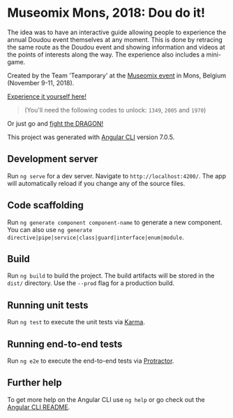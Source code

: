 # Museomix Mons, 2018: Dou do it!

The idea was to have an interactive guide allowing people to experience the annual Doudou event themselves at any moment. This is done by retracing the same route as the Doudou event and showing information and videos at the points of interests along the way. The experience also includes a mini-game.

Created by the Team 'Teamporary' at the [Museomix event](http://museomix.be/) in Mons, Belgium (November 9-11, 2018).

[Experience it yourself here!](https://museomix.github.io/2018_Mons_doudoit/start)

> (You'll need the following codes to unlock: `1349`, `2005` and `1970`)

Or just go and [fight the DRAGON!](https://museomix.github.io/2018_Mons_doudoit/challenge/2)

This project was generated with [Angular CLI](https://github.com/angular/angular-cli) version 7.0.5.

## Development server

Run `ng serve` for a dev server. Navigate to `http://localhost:4200/`. The app will automatically reload if you change any of the source files.

## Code scaffolding

Run `ng generate component component-name` to generate a new component. You can also use `ng generate directive|pipe|service|class|guard|interface|enum|module`.

## Build

Run `ng build` to build the project. The build artifacts will be stored in the `dist/` directory. Use the `--prod` flag for a production build.

## Running unit tests

Run `ng test` to execute the unit tests via [Karma](https://karma-runner.github.io).

## Running end-to-end tests

Run `ng e2e` to execute the end-to-end tests via [Protractor](http://www.protractortest.org/).

## Further help

To get more help on the Angular CLI use `ng help` or go check out the [Angular CLI README](https://github.com/angular/angular-cli/blob/master/README.md).
